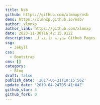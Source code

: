 ```yaml
---
title: Nsb
github: https://github.com/xlmnxp/nsb
demo: https://xlmnxp.github.io/nsb/
author: xlmnxp
author_link: https://github.com/xlmnxp
date: 2023-11-30T16:42:15.912Z
description: مدونة ثابته لـ Github Pages
ssg:
  - Jekyll
css:
  - Bootstrap
cms: []
category:
  - Blog
draft: false
publish_date: '2017-06-21T10:15:56Z'
update_date: '2019-04-24T05:41:04Z'
github_star: 4
github_fork: 0
---
```

